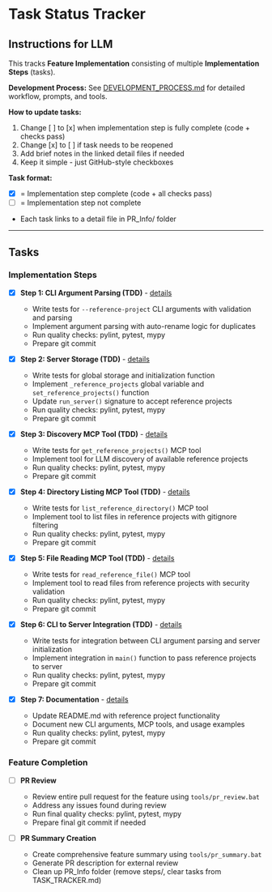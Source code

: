 # Task Status Tracker

## Instructions for LLM

This tracks **Feature Implementation** consisting of multiple **Implementation Steps** (tasks).

**Development Process:** See [DEVELOPMENT_PROCESS.md](./DEVELOPMENT_PROCESS.md) for detailed workflow, prompts, and tools.

**How to update tasks:**
1. Change [ ] to [x] when implementation step is fully complete (code + checks pass)
2. Change [x] to [ ] if task needs to be reopened
3. Add brief notes in the linked detail files if needed
4. Keep it simple - just GitHub-style checkboxes

**Task format:**
- [x] = Implementation step complete (code + all checks pass)
- [ ] = Implementation step not complete
- Each task links to a detail file in PR_Info/ folder

---

## Tasks

### Implementation Steps

- [x] **Step 1: CLI Argument Parsing (TDD)** - [details](steps/step_1.md)
  - Write tests for `--reference-project` CLI arguments with validation and parsing
  - Implement argument parsing with auto-rename logic for duplicates
  - Run quality checks: pylint, pytest, mypy
  - Prepare git commit

- [x] **Step 2: Server Storage (TDD)** - [details](steps/step_2.md)
  - Write tests for global storage and initialization function
  - Implement `_reference_projects` global variable and `set_reference_projects()` function
  - Update `run_server()` signature to accept reference projects
  - Run quality checks: pylint, pytest, mypy
  - Prepare git commit

- [x] **Step 3: Discovery MCP Tool (TDD)** - [details](steps/step_3.md)
  - Write tests for `get_reference_projects()` MCP tool
  - Implement tool for LLM discovery of available reference projects
  - Run quality checks: pylint, pytest, mypy
  - Prepare git commit

- [x] **Step 4: Directory Listing MCP Tool (TDD)** - [details](steps/step_4.md)
  - Write tests for `list_reference_directory()` MCP tool
  - Implement tool to list files in reference projects with gitignore filtering
  - Run quality checks: pylint, pytest, mypy
  - Prepare git commit

- [x] **Step 5: File Reading MCP Tool (TDD)** - [details](steps/step_5.md)
  - Write tests for `read_reference_file()` MCP tool
  - Implement tool to read files from reference projects with security validation
  - Run quality checks: pylint, pytest, mypy
  - Prepare git commit

- [x] **Step 6: CLI to Server Integration (TDD)** - [details](steps/step_6.md)
  - Write tests for integration between CLI argument parsing and server initialization
  - Implement integration in `main()` function to pass reference projects to server
  - Run quality checks: pylint, pytest, mypy
  - Prepare git commit

- [x] **Step 7: Documentation** - [details](steps/step_7.md)
  - Update README.md with reference project functionality
  - Document new CLI arguments, MCP tools, and usage examples
  - Run quality checks: pylint, pytest, mypy
  - Prepare git commit

### Feature Completion

- [ ] **PR Review**
  - Review entire pull request for the feature using `tools/pr_review.bat`
  - Address any issues found during review
  - Run final quality checks: pylint, pytest, mypy
  - Prepare final git commit if needed

- [ ] **PR Summary Creation**
  - Create comprehensive feature summary using `tools/pr_summary.bat`
  - Generate PR description for external review
  - Clean up PR_Info folder (remove steps/, clear tasks from TASK_TRACKER.md)

